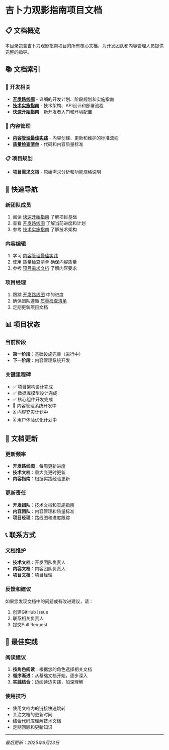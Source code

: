 # 吉卜力观影指南项目文档

## 📋 文档概览

本目录包含吉卜力观影指南项目的所有核心文档，为开发团队和内容管理人员提供完整的指导。

## 📚 文档索引

### 🚀 开发相关
- **[开发路线图](development-roadmap.md)** - 详细的开发计划、阶段规划和实施指南
- **[技术实施指南](technical-implementation-guide.md)** - 技术架构、API设计和部署流程
- **[快速开始指南](quick-start-guide.md)** - 新开发者入门和环境配置

### 📝 内容管理
- **[内容管理最佳实践](content-management-best-practices.md)** - 内容创建、更新和维护的标准流程
- **[质量检查清单](quality-checklist.md)** - 代码和内容质量标准

### 📋 项目规划
- **[项目需求文档](requirements.md)** - 原始需求分析和功能规格说明

## 🎯 快速导航

### 新团队成员
1. 阅读 [快速开始指南](quick-start-guide.md) 了解项目基础
2. 查看 [开发路线图](development-roadmap.md) 了解当前进度和计划
3. 参考 [技术实施指南](technical-implementation-guide.md) 了解技术架构

### 内容编辑
1. 学习 [内容管理最佳实践](content-management-best-practices.md)
2. 使用 [质量检查清单](quality-checklist.md) 确保内容质量
3. 参考 [项目需求文档](requirements.md) 了解内容要求

### 项目经理
1. 跟踪 [开发路线图](development-roadmap.md) 中的进度
2. 确保团队遵循 [质量检查清单](quality-checklist.md)
3. 定期更新项目文档

## 📊 项目状态

### 当前阶段
- **第一阶段**：基础设施完善（进行中）
- **下一阶段**：内容管理系统开发

### 关键里程碑
- ✅ 项目架构设计完成
- ✅ 数据库模型设计完成
- ✅ 核心组件开发完成
- 🔄 内容管理系统开发中
- ⏳ 内容充实计划中
- ⏳ 用户体验优化计划中

## 🔄 文档更新

### 更新频率
- **开发路线图**：每周更新进度
- **技术文档**：重大变更时更新
- **内容指南**：根据实践经验更新

### 更新责任
- **开发团队**：技术文档和实施指南
- **内容团队**：内容管理和质量标准
- **项目经理**：路线图和进度跟踪

## 📞 联系方式

### 文档维护
- **技术文档**：开发团队负责人
- **内容文档**：内容团队负责人
- **项目文档**：项目经理

### 反馈和建议
如果您发现文档中的问题或有改进建议，请：
1. 创建GitHub Issue
2. 联系相关负责人
3. 提交Pull Request

## 🎯 最佳实践

### 阅读建议
1. **按角色阅读**：根据您的角色选择相关文档
2. **循序渐进**：从基础文档开始，逐步深入
3. **实践结合**：边阅读边实践，加深理解

### 使用技巧
- 使用文档内的链接快速跳转
- 关注文档的更新时间
- 结合代码库理解技术文档
- 定期回顾和更新知识

---

*最后更新：2025年6月23日*
